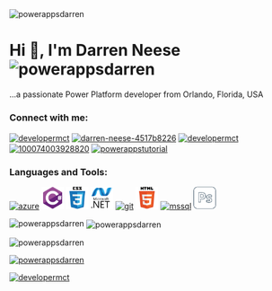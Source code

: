<img src="https://komarev.com/ghpvc/?username=powerappsdarren&label=Profile%20views&color=0e75b6&style=plastic" alt="powerappsdarren" />
<h1>Hi 👋, I'm Darren Neese&nbsp;&nbsp;&nbsp;&nbsp;&nbsp;&nbsp;&nbsp;&nbsp;<img src="https://komarev.com/ghpvc/?username=powerappsdarren&label=Profile%20views&color=0e75b6&style=plastic" alt="powerappsdarren" /></h1>

<p align="left">...a passionate Power Platform developer from Orlando, Florida, USA</p>

<p align="left"> </p>

<h3 align="left">Connect with me:</h3>
<p align="left">
    <a href="https://twitter.com/developermct" target="blank"><img align="center" src="https://raw.githubusercontent.com/rahuldkjain/github-profile-readme-generator/master/src/images/icons/Social/twitter.svg" alt="developermct" height="30" width="40" /></a>
    <a href="https://linkedin.com/in/darren-neese-4517b8226" target="blank"><img align="center" src="https://raw.githubusercontent.com/rahuldkjain/github-profile-readme-generator/master/src/images/icons/Social/linked-in-alt.svg" alt="darren-neese-4517b8226" height="30" width="40" /></a>
    <a href="https://stackoverflow.com/users/developermct" target="blank"><img align="center" src="https://raw.githubusercontent.com/rahuldkjain/github-profile-readme-generator/master/src/images/icons/Social/stack-overflow.svg" alt="developermct" height="30" width="40" /></a>
    <a href="https://fb.com/100074003928820" target="blank"><img align="center" src="https://raw.githubusercontent.com/rahuldkjain/github-profile-readme-generator/master/src/images/icons/Social/facebook.svg" alt="100074003928820" height="30" width="40" /></a>
    <a href="https://www.youtube.com/c/powerappstutorial" target="blank"><img align="center" src="https://raw.githubusercontent.com/rahuldkjain/github-profile-readme-generator/master/src/images/icons/Social/youtube.svg" alt="powerappstutorial" height="30" width="40" /></a>
</p>

<h3 align="left">Languages and Tools:</h3>
<p align="left"> 
    <a href="https://azure.microsoft.com/en-us/" target="_blank" rel="noreferrer"><img src="https://www.vectorlogo.zone/logos/microsoft_azure/microsoft_azure-icon.svg" alt="azure" width="40" height="40"/></a>
    <a href="https://www.w3schools.com/cs/" target="_blank" rel="noreferrer"><img src="https://raw.githubusercontent.com/devicons/devicon/master/icons/csharp/csharp-original.svg" alt="csharp" width="40" height="40"/></a>
    <a href="https://www.w3schools.com/css/" target="_blank" rel="noreferrer"><img src="https://raw.githubusercontent.com/devicons/devicon/master/icons/css3/css3-original-wordmark.svg" alt="css3" width="40" height="40"/></a>
    <a href="https://dotnet.microsoft.com/" target="_blank" rel="noreferrer"><img src="https://raw.githubusercontent.com/devicons/devicon/master/icons/dot-net/dot-net-original-wordmark.svg" alt="dotnet" width="40" height="40"/></a>
    <a href="https://git-scm.com/" target="_blank" rel="noreferrer"><img src="https://www.vectorlogo.zone/logos/git-scm/git-scm-icon.svg" alt="git" width="40" height="40"/></a>
    <a href="https://www.w3.org/html/" target="_blank" rel="noreferrer"><img src="https://raw.githubusercontent.com/devicons/devicon/master/icons/html5/html5-original-wordmark.svg" alt="html5" width="40" height="40"/></a>
    <a href="https://www.microsoft.com/en-us/sql-server" target="_blank" rel="noreferrer"><img src="https://www.svgrepo.com/show/303229/microsoft-sql-server-logo.svg" alt="mssql" width="40" height="40"/></a>
    <a href="https://www.photoshop.com/en" target="_blank" rel="noreferrer"><img src="https://raw.githubusercontent.com/devicons/devicon/master/icons/photoshop/photoshop-line.svg" alt="photoshop" width="40" height="40"/> </a>
</p>


<p><img align="left" src="https://github-readme-stats.vercel.app/api/top-langs?username=powerappsdarren&show_icons=true&locale=en&layout=compact" alt="powerappsdarren" /></p>

<p>&nbsp;<img align="center" src="https://github-readme-stats.vercel.app/api?username=powerappsdarren&show_icons=true&locale=en" alt="powerappsdarren" /></p>

<p><img align="center" src="https://github-readme-streak-stats.herokuapp.com/?user=powerappsdarren&" alt="powerappsdarren" /></p>

<p align="left"> <a href="https://github.com/ryo-ma/github-profile-trophy"><img src="https://github-profile-trophy.vercel.app/?username=powerappsdarren" alt="powerappsdarren" /></a> </p>

<p align="left"> <a href="https://twitter.com/developermct" target="blank"><img src="https://img.shields.io/twitter/follow/developermct?logo=twitter" alt="developermct" /></a> </p>
